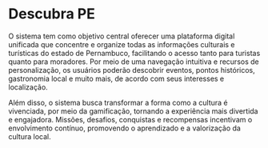 # Descubra PE

O sistema tem como objetivo central oferecer uma plataforma digital unificada que concentre e organize todas as informações culturais e turísticas do estado de Pernambuco, facilitando o acesso tanto para turistas quanto para moradores. Por meio de uma navegação intuitiva e recursos de personalização, os usuários poderão descobrir eventos, pontos históricos, gastronomia local e muito mais, de acordo com seus interesses e localização.

Além disso, o sistema busca transformar a forma como a cultura é vivenciada, por meio da gamificação, tornando a experiência mais divertida e engajadora. Missões, desafios, conquistas e recompensas incentivam o envolvimento contínuo, promovendo o aprendizado e a valorização da cultura local.
